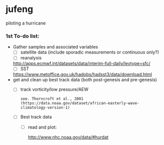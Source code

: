# jufeng
piloting a hurricane

### 1st To-do list:
- Gather samples and associated variables
  - [ ] satellite data (include sporadic measurements or continuous only?)
  - [ ] reanalysis
        
  http://apps.ecmwf.int/datasets/data/interim-full-daily/levtype=sfc/
  - [ ] SST
        
  https://www.metoffice.gov.uk/hadobs/hadsst3/data/download.html
- get and clean up best track data (both post-genesis and pre-genesis)
  - [ ] track vorticity/low pressure/AEW
   
        see. Thorncroft et al., 2001 (https://data.noaa.gov/dataset/african-easterly-wave-climatology-version-1)
  - [ ] Best track data
    - [ ] read and plot: 
        
        http://www.nhc.noaa.gov/data/#hurdat
  

